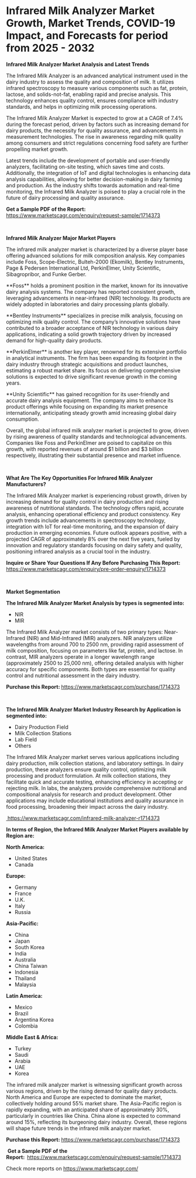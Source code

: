 <p><h1>Infrared Milk Analyzer Market Growth, Market Trends, COVID-19 Impact, and Forecasts for period from 2025 - 2032</h1></p><p><strong>Infrared Milk Analyzer Market Analysis and Latest Trends</strong></p>
<p><p>The Infrared Milk Analyzer is an advanced analytical instrument used in the dairy industry to assess the quality and composition of milk. It utilizes infrared spectroscopy to measure various components such as fat, protein, lactose, and solids-not-fat, enabling rapid and precise analysis. This technology enhances quality control, ensures compliance with industry standards, and helps in optimizing milk processing operations.</p><p>The Infrared Milk Analyzer Market is expected to grow at a CAGR of 7.4% during the forecast period, driven by factors such as increasing demand for dairy products, the necessity for quality assurance, and advancements in measurement technologies. The rise in awareness regarding milk quality among consumers and strict regulations concerning food safety are further propelling market growth.</p><p>Latest trends include the development of portable and user-friendly analyzers, facilitating on-site testing, which saves time and costs. Additionally, the integration of IoT and digital technologies is enhancing data analysis capabilities, allowing for better decision-making in dairy farming and production. As the industry shifts towards automation and real-time monitoring, the Infrared Milk Analyzer is poised to play a crucial role in the future of dairy processing and quality assurance.</p></p>
<p><strong>Get a Sample PDF of the Report:&nbsp;</strong> <a href="https://www.marketscagr.com/enquiry/request-sample/1714373?utm_campaign=2485&utm_medium=2&utm_source=Github&utm_content=ia&utm_term=28032025&utm_id=infrared-milk-analyzer">https://www.marketscagr.com/enquiry/request-sample/1714373</a></p>
<p>&nbsp;</p>
<p><strong>Infrared Milk Analyzer Major Market Players</strong></p>
<p><p>The infrared milk analyzer market is characterized by a diverse player base offering advanced solutions for milk composition analysis. Key companies include Foss, Scope-Electric, Bulteh-2000 (Ekomilk), Bentley Instruments, Page & Pedersen International Ltd, PerkinElmer, Unity Scientific, Sibagropribor, and Funke Gerber.</p><p>**Foss** holds a prominent position in the market, known for its innovative dairy analysis systems. The company has reported consistent growth, leveraging advancements in near-infrared (NIR) technology. Its products are widely adopted in laboratories and dairy processing plants globally.</p><p>**Bentley Instruments** specializes in precise milk analysis, focusing on optimizing milk quality control. The company’s innovative solutions have contributed to a broader acceptance of NIR technology in various dairy applications, indicating a solid growth trajectory driven by increased demand for high-quality dairy products.</p><p>**PerkinElmer** is another key player, renowned for its extensive portfolio in analytical instruments. The firm has been expanding its footprint in the dairy industry through strategic acquisitions and product launches, estimating a robust market share. Its focus on delivering comprehensive solutions is expected to drive significant revenue growth in the coming years.</p><p>**Unity Scientific** has gained recognition for its user-friendly and accurate dairy analysis equipment. The company aims to enhance its product offerings while focusing on expanding its market presence internationally, anticipating steady growth amid increasing global dairy consumption.</p><p>Overall, the global infrared milk analyzer market is projected to grow, driven by rising awareness of quality standards and technological advancements. Companies like Foss and PerkinElmer are poised to capitalize on this growth, with reported revenues of around $1 billion and $3 billion respectively, illustrating their substantial presence and market influence.</p></p>
<p>&nbsp;</p>
<p><strong>What Are The Key Opportunities For Infrared Milk Analyzer Manufacturers?</strong></p>
<p><p>The Infrared Milk Analyzer market is experiencing robust growth, driven by increasing demand for quality control in dairy production and rising awareness of nutritional standards. The technology offers rapid, accurate analysis, enhancing operational efficiency and product consistency. Key growth trends include advancements in spectroscopy technology, integration with IoT for real-time monitoring, and the expansion of dairy production in emerging economies. Future outlook appears positive, with a projected CAGR of approximately 8% over the next five years, fueled by innovation and regulatory standards focusing on dairy safety and quality, positioning infrared analysis as a crucial tool in the industry.</p></p>
<p><strong>Inquire or Share Your Questions If Any Before Purchasing This Report:</strong> <a href="https://www.marketscagr.com/enquiry/pre-order-enquiry/1714373?utm_campaign=2485&utm_medium=2&utm_source=Github&utm_content=ia&utm_term=28032025&utm_id=infrared-milk-analyzer">https://www.marketscagr.com/enquiry/pre-order-enquiry/1714373</a></p>
<p>&nbsp;</p>
<p><strong>Market Segmentation</strong></p>
<p><strong>The Infrared Milk Analyzer Market Analysis by types is segmented into:</strong></p>
<p><ul><li>NIR</li><li>MIR</li></ul></p>
<p><p>The Infrared Milk Analyzer market consists of two primary types: Near-Infrared (NIR) and Mid-Infrared (MIR) analyzers. NIR analyzers utilize wavelengths from around 700 to 2500 nm, providing rapid assessment of milk composition, focusing on parameters like fat, protein, and lactose. In contrast, MIR analyzers operate in a longer wavelength range (approximately 2500 to 25,000 nm), offering detailed analysis with higher accuracy for specific components. Both types are essential for quality control and nutritional assessment in the dairy industry.</p></p>
<p><strong>Purchase this Report:&nbsp;</strong><a href="https://www.marketscagr.com/purchase/1714373?utm_campaign=2485&utm_medium=2&utm_source=Github&utm_content=ia&utm_term=28032025&utm_id=infrared-milk-analyzer">https://www.marketscagr.com/purchase/1714373</a></p>
<p>&nbsp;</p>
<p><strong>The Infrared Milk Analyzer Market Industry Research by Application is segmented into:</strong></p>
<p><ul><li>Dairy Production Field</li><li>Milk Collection Stations</li><li>Lab Field</li><li>Others</li></ul></p>
<p><p>The Infrared Milk Analyzer market serves various applications including dairy production, milk collection stations, and laboratory settings. In dairy production, these analyzers ensure quality control, optimizing milk processing and product formulation. At milk collection stations, they facilitate quick and accurate testing, enhancing efficiency in accepting or rejecting milk. In labs, the analyzers provide comprehensive nutritional and compositional analysis for research and product development. Other applications may include educational institutions and quality assurance in food processing, broadening their impact across the dairy industry.</p></p>
<p><a href="https://www.marketscagr.com/infrared-milk-analyzer-r1714373?utm_campaign=2485&utm_medium=2&utm_source=Github&utm_content=ia&utm_term=28032025&utm_id=infrared-milk-analyzer">&nbsp;https://www.marketscagr.com/infrared-milk-analyzer-r1714373</a></p>
<p><strong>In terms of Region, the Infrared Milk Analyzer Market Players available by Region are:</strong></p>
<p>
    <p> <strong> North America: </strong>
        <ul>
            <li>United States</li>
            <li>Canada</li>
        </ul>
        </p> 
    <p> <strong> Europe: </strong>
        <ul>
            <li>Germany</li>
            <li>France</li>
            <li>U.K.</li>
            <li>Italy</li>
            <li>Russia</li>
        </ul>
        </p> 
    <p> <strong> Asia-Pacific: </strong>
        <ul>
            <li>China</li>
            <li>Japan</li>
            <li>South Korea</li>
            <li>India</li>
            <li>Australia</li>
            <li>China Taiwan</li>
            <li>Indonesia</li>
            <li>Thailand</li>
            <li>Malaysia</li>
        </ul>
        </p> 
    <p> <strong> Latin America: </strong>
        <ul>
            <li>Mexico</li>
            <li>Brazil</li>
            <li>Argentina Korea</li>
            <li>Colombia</li>
        </ul>
        </p> 
    <p> <strong> Middle East & Africa: </strong>
        <ul>
            <li>Turkey</li>
            <li>Saudi</li>
            <li>Arabia</li>
            <li>UAE</li>
            <li>Korea</li>
        </ul>
    </p>
    </p>
<p><p>The infrared milk analyzer market is witnessing significant growth across various regions, driven by the rising demand for quality dairy products. North America and Europe are expected to dominate the market, collectively holding around 55% market share. The Asia-Pacific region is rapidly expanding, with an anticipated share of approximately 30%, particularly in countries like China. China alone is expected to command around 15%, reflecting its burgeoning dairy industry. Overall, these regions will shape future trends in the infrared milk analyzer market.</p></p>
<p><strong>Purchase this Report: </strong><a href="https://www.marketscagr.com/purchase/1714373?utm_campaign=2485&utm_medium=2&utm_source=Github&utm_content=ia&utm_term=28032025&utm_id=infrared-milk-analyzer">https://www.marketscagr.com/purchase/1714373</a></p>
<p>&nbsp;<strong>Get a Sample PDF of the Report:&nbsp;&nbsp;</strong><a href="https://www.marketscagr.com/enquiry/request-sample/1714373?utm_campaign=2485&utm_medium=2&utm_source=Github&utm_content=ia&utm_term=28032025&utm_id=infrared-milk-analyzer">https://www.marketscagr.com/enquiry/request-sample/1714373</a></p>
<p><strong></strong></p>
<p>Check more reports on <a href="https://www.marketscagr.com/?utm_campaign=2485&utm_medium=2&utm_source=Github&utm_content=ia&utm_term=28032025&utm_id=infrared-milk-analyzer">https://www.marketscagr.com/</a></p>